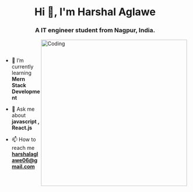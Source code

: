 
<h1 align="center">Hi 👋, I'm Harshal Aglawe</h1>
<h3 align="center">A IT engineer student from Nagpur, India.</h3>
<img align="right" alt="Coding" width="400" src="https://i.giphy.com/media/qgQUggAC3Pfv687qPC/giphy.webp"></br></br>

- 🌱 I’m currently learning **Mern Stack Development**

- 💬 Ask me about **javascript , React.js**

- 📫 How to reach me **harshalaglawe06@gmail.com**
